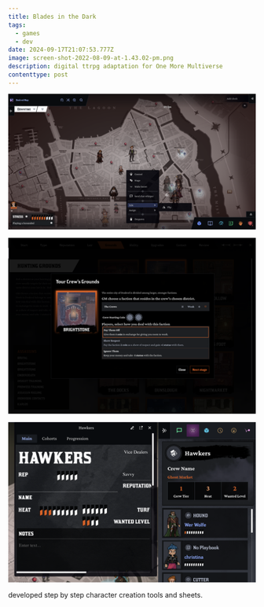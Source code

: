 ```yaml
---
title: Blades in the Dark
tags:
  - games
  - dev
date: 2024-09-17T21:07:53.777Z
image: screen-shot-2022-08-09-at-1.43.02-pm.png
description: digital ttrpg adaptation for One More Multiverse
contenttype: post
---
```

![](screen-shot-2022-06-24-at-2.38.15-pm.png)

![](screen-shot-2022-09-20-at-5.05.19-pm.png)

![](screen-shot-2022-07-20-at-4.32.23-pm.png)

d﻿eveloped step by step character creation tools and sheets.